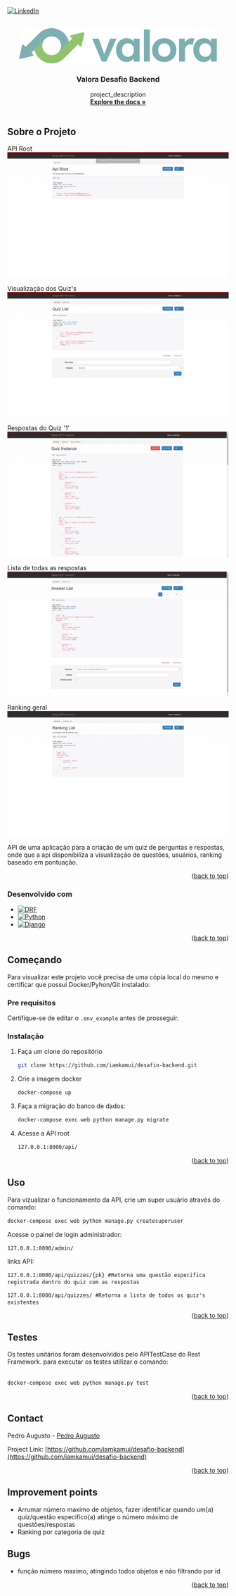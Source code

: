 <!-- Improved compatibility of back to top link: See: https://github.com/othneildrew/Best-README-Template/pull/73 -->
<a name="readme-top"></a>
<!--
*** Thanks for checking out the Best-README-Template. If you have a suggestion
*** that would make this better, please fork the repo and create a pull request
*** or simply open an issue with the tag "enhancement".
*** Don't forget to give the project a star!
*** Thanks again! Now go create something AMAZING! :D
-->



<!-- PROJECT SHIELDS -->
<!--
*** I'm using markdown "reference style" links for readability.
*** Reference links are enclosed in brackets [ ] instead of parentheses ( ).
*** See the bottom of this document for the declaration of the reference variables
*** for contributors-url, forks-url, etc. This is an optional, concise syntax you may use.
*** https://www.markdownguide.org/basic-syntax/#reference-style-links
-->

[![LinkedIn][linkedin-shield]][linkedin-url]



<!-- PROJECT LOGO -->
<br />
<div align="center">
  <a href="https://github.com/iamkamui/desafio-backend">
    <img src="/templates/static/assets/img/valoralogo.svg" alt="Logo" height="80">
  </a>

<h3 align="center">Valora Desafio Backend</h3>

  <p align="center">
    project_description
    <br />
    <a href="https://github.com/iamkamui/desafio-backend"><strong>Explore the docs »</strong></a>
    <br />
    <br />
  </p>
</div>


<!-- ABOUT THE PROJECT -->
## Sobre o Projeto
API Root
![Desafio Backend][product-screenshot]

Visualização dos Quiz's
![Quiz List][product-quiz-list]

Respostas do Quiz '1'
![Quiz Answers][product-quiz-answers]

Lista de todas as respostas
![Answers List][product-answer-list]

Ranking geral
![Ranking][product-ranking-list]


API de uma aplicação para a criação de um quiz de perguntas e respostas, onde que a api disponibiliza a visualização de questões, usuários, ranking baseado em pontuação.


<p align="right">(<a href="#readme-top">back to top</a>)</p>



### Desenvolvido com

* [![DRF][Django REST framework]][DRF-url]
* [![Python][Python.py]][Python-url]
* [![Django][Django]][Django-url]


<p align="right">(<a href="#readme-top">back to top</a>)</p>



<!-- GETTING STARTED -->
## Começando

Para visualizar este projeto você precisa de uma cópia local do mesmo e certificar que possui Docker/Pyhon/Git instalado:

### Pre requisitos

Certifique-se de editar o `.env_example` antes de prosseguir.

### Instalação

1. Faça um clone do repositório
   ```sh
   git clone https://github.com/iamkamui/desafio-backend.git
   ```
2. Crie a imagem docker
   ```sh
   docker-compose up
   ```
3. Faça a migração do banco de dados:

   ```sh
   docker-compose exec web python manage.py migrate
   ```
4. Acesse a API root
   ```sh
   127.0.0.1:8000/api/
   ```

<p align="right">(<a href="#readme-top">back to top</a>)</p>



<!-- USAGE EXAMPLES -->
## Uso

Para vizualizar o funcionamento da API, crie um super usuário através do comando:

```sh
docker-compose exec web python manage.py createsuperuser
```

Acesse o painel de login administrador:

```
127.0.0.1:8000/admin/
```

links API:

```
127.0.0.1:8000/api/quizzes/{pk} #Retorna uma questão especifica registrada dentro do quiz com as respostas
```
```
127.0.0.1:8000/api/quizzes/ #Retorna a lista de todos os quiz's existentes
```

<p align="right">(<a href="#readme-top">back to top</a>)</p>



<!-- ROADMAP -->
## Testes

Os testes unitários foram desenvolvidos pelo APITestCase do Rest Framework.
para executar os testes utilizar o comando:

```sh

docker-compose exec web python manage.py test

```

<p align="right">(<a href="#readme-top">back to top</a>)</p>



<!-- CONTACT -->
## Contact

Pedro Augusto - [Pedro Augusto](https://www.linkedin.com/in/pedro-augusto-b445b019b/)

Project Link: [https://github.com/iamkamui/desafio-backend](https://github.com/iamkamui/desafio-backend)

<p align="right">(<a href="#readme-top">back to top</a>)</p>



<!-- IMPROVEMENTS -->
## Improvement points

* Arrumar número maximo de objetos, fazer identificar quando um(a) quiz/questão especifico(a) atinge o número máximo de questões/respostas
* Ranking por categoria de quiz

## Bugs

* função número maximo, atingindo todos objetos e não filtrando por id


<p align="right">(<a href="#readme-top">back to top</a>)</p>



<!-- MARKDOWN LINKS & IMAGES -->
<!-- https://www.markdownguide.org/basic-syntax/#reference-style-links -->
[linkedin-shield]: https://img.shields.io/badge/-LinkedIn-black.svg?style=for-the-badge&logo=linkedin&colorB=555
[linkedin-url]: https://www.linkedin.com/in/pedro-augusto-b445b019b/

[product-screenshot]: /templates/static/assets/img/apiroot.png

[product-quiz-answers]: /templates/static/assets/img/quizanswers.png

[product-quiz-list]: /templates/static/assets/img/quizlist.png

[product-ranking-list]: /templates/static/assets/img/rankinglist.png

[product-answer-list]: /templates/static/assets/img/answerlist.png

[Django REST framework]: https://img.shields.io/badge/DJANGO-REST-ff1709?style=for-the-badge&logo=django&logoColor=white&color=ff1709&labelColor=gray
[DRF-url]: https://www.django-rest-framework.org/

[Python.py]: https://img.shields.io/badge/python-3670A0?style=for-the-badge&logo=python&logoColor=white&color=4FC08D&labelColor=gray
[Python-url]: https://www.python.org/

[Django]: https://img.shields.io/badge/django-%23092E20.svg?style=for-the-badge&logo=django&logoColor=white&labelColor=gray
[Django-url]: https://www.djangoproject.com/
